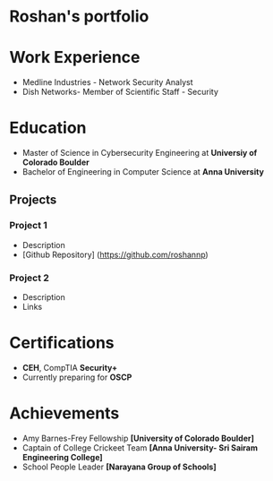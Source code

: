# Roshan's portfolio

# Work Experience
- Medline Industries - Network Security Analyst 
- Dish Networks- Member of Scientific Staff - Security

# Education
- Master of Science in Cybersecurity Engineering at **Universiy of Colorado Boulder**
- Bachelor of Engineering in Computer Science at **Anna University** 

## Projects
### Project 1
- Description
- [Github Repository] (https://github.com/roshannp)

### Project 2
- Description
- Links

# Certifications
- **CEH**, CompTIA **Security+**
- Currently preparing for **OSCP**

# Achievements
- Amy Barnes-Frey Fellowship **[University of Colorado Boulder]**
- Captain of College Crickeet Team **[Anna University- Sri Sairam Engineering College]**
- School People Leader **[Narayana Group of Schools]**
